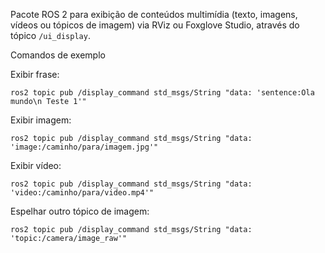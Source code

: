 Pacote ROS 2 para exibição de conteúdos multimídia (texto, imagens, vídeos ou tópicos de imagem) via RViz ou Foxglove Studio, através do tópico `/ui_display`.

Comandos de exemplo

Exibir frase:

    ros2 topic pub /display_command std_msgs/String "data: 'sentence:Ola mundo\n Teste 1'"

Exibir imagem:

    ros2 topic pub /display_command std_msgs/String "data: 'image:/caminho/para/imagem.jpg'"

Exibir vídeo:

    ros2 topic pub /display_command std_msgs/String "data: 'video:/caminho/para/video.mp4'"

Espelhar outro tópico de imagem:

    ros2 topic pub /display_command std_msgs/String "data: 'topic:/camera/image_raw'"

